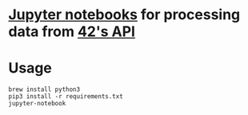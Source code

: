 # [Jupyter notebooks](https://jupyter.org/install.html) for processing data from [42's API](https://api.intra.42.fr/apidoc/)

# Usage 

	brew install python3
	pip3 install -r requirements.txt
	jupyter-notebook
